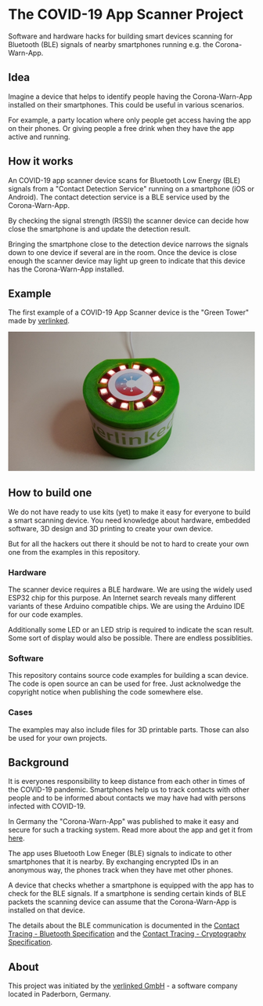 # The COVID-19 App Scanner Project

Software and hardware hacks for building smart devices scanning for Bluetooth
(BLE) signals of nearby smartphones running e.g. the Corona-Warn-App.

## Idea

Imagine a device that helps to identify people having the Corona-Warn-App
installed on their smartphones. This could be useful in various scenarios.

For example, a party location where only people get access having the app on
their phones. Or giving people a free drink when they have the app
active and running.

## How it works

An COVID-19 app scanner device scans for Bluetooth Low Energy (BLE) signals
from a "Contact Detection Service" running on a smartphone (iOS or Android).
The contact detection service is a BLE service used by the Corona-Warn-App.

By checking the signal strength (RSSI) the scanner device can decide how close
the smartphone is and update the detection result.

Bringing the smartphone close to the detection device narrows the signals down
to one device if several are in the room. Once the device is close enough the
scanner device may light up green to indicate that this device has the
Corona-Warn-App installed.

## Example

The first example of a COVID-19 App Scanner device is the "Green Tower" made
by [verlinked](https://www.verlinked.com).

![The 'Green Tower' by verlinked](site/greentower/images/greentower-makingof-19.jpg)

## How to build one

We do not have ready to use kits (yet) to make it easy for everyone to build
a smart scanning device. You need knowledge about hardware, embedded software,
3D design and 3D printing to create your own device.

But for all the hackers out there it should be not to hard to create your own
one from the examples in this repository.

### Hardware

The scanner device requires a BLE hardware. We are using the widely used ESP32
chip for this purpose. An Internet search reveals many different variants of
these Arduino compatible chips. We are using the Arduino IDE for our code
examples.

Additionally some LED or an LED strip is required to indicate the scan
result. Some sort of display would also be possible. There are endless
possiblities.

### Software

This repository contains source code examples for building a scan device. The
code is open source an can be used for free. Just acknolwedge the copyright
notice when publishing the code somewhere else.

### Cases

The examples may also include files for 3D printable parts. Those can also
be used for your own projects.

## Background

It is everyones responsibility to keep distance from each other in times of the
COVID-19 pandemic. Smartphones help us to track contacts with other people and
to be informed about contacts we may have had with persons infected with
COVID-19.

In Germany the "Corona-Warn-App" was published to make it easy and secure for
such a tracking system. Read more about the app and get it from
[here](https://www.corona-warn-app.de).

The app uses Bluetooth Low Eneger (BLE) signals to indicate to other smartphones
that it is nearby. By exchanging encrypted IDs in an anonymous way, the phones
track when they have met other phones.

A device that checks whether a smartphone is equipped with the app has to check
for the BLE signals. If a smartphone is sending certain kinds of BLE packets
the scanning device can assume that the Corona-Warn-App is installed on that
device.

The details about the BLE communication is documented in the
[Contact Tracing - Bluetooth Specification](https://blog.google/documents/58/Contact_Tracing_-_Bluetooth_Specification_v1.1_RYGZbKW.pdf)
and the
[Contact Tracing - Cryptography Specification](https://blog.google/documents/56/Contact_Tracing_-_Cryptography_Specification.pdf).

## About

This project was initiated by the [verlinked GmbH](https://www.verlinked.com) -
a software company located in Paderborn, Germany.

